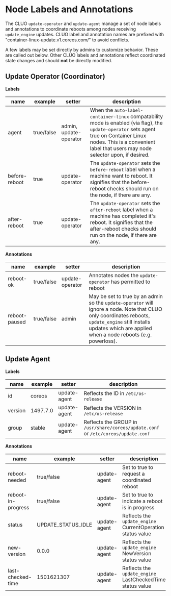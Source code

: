 # Node Labels and Annotations

The CLUO `update-operator` and `update-agent` manage a set of node labels and annotations to coordinate reboots among nodes receiving `update_engine` updates. CLUO label and annotation names are prefixed with "container-linux-update.v1.coreos.com/" to avoid conflicts.

A few labels may be set directly by admins to customize behavior. These are called out below. Other CLUO labels and annotations reflect coordinated state changes and should **not** be directly modified.

## Update Operator (Coordinator)

**Labels**

| name  | example    | setter | description |
|-------|------------|--------|---------------|
| agent | true/false | admin, update-operator | When the `auto-label-container-linux` compatability mode is enabled (via flag), the `update-operator` sets agent true on Container Linux nodes. This is a convenient label that users may node selector upon, if desired. |
| before-reboot | true | update-operator | The `update-operator` sets the `before-reboot` label when a machine want to reboot. It signifies that the before-reboot checks should run on the node, if there are any. |
| after-reboot | true | update-operator | The `update-operator` sets the `after-reboot` label when a machine has completed it's reboot. It signifies that the after-reboot checks should run on the node, if there are any. |

**Annotations**

| name      | example    | setter | description |
|-----------|------------|--------|-------------|
| reboot-ok | true/false | update-operator | Annotates nodes the `update-operator` has permitted to reboot |
| reboot-paused  | true/false | admin | May be set to true by an admin so the `update-operator` will ignore a node. Note that CLUO only coordinates reboots, `update_engine` still installs updates which are applied when a node reboots (e.g. powerloss). |

## Update Agent

**Labels**

| name | example | setter           | description |
|------|---------|------------------|-------------|
| id   | coreos  |  update-agent    | Reflects the ID in `/etc/os-release` |
| version | 1497.7.0 | update-agent | Reflects the VERSION in `/etc/os-release` |
| group | stable | update-agent     | Reflects the GROUP in `/usr/share/coreos/update.conf` or `/etc/coreos/update.conf` |

**Annotations**

| name | example | setter           | description |
|------|---------|------------------|-------------|
| reboot-needed  | true/false | update-agent | Set to true to request a coordinated reboot |
| reboot-in-progress | true/false | update-agent | Set to true to indicate a reboot is in progress |
| status | UPDATE_STATUS_IDLE | update-agent | Reflects the `update_engine` CurrentOperation status value |
| new-version       | 0.0.0      | update-agent | Reflects the `update_engine` NewVersion status value |
| last-checked-time | 1501621307 | update-agent | Reflects the `update_engine` LastCheckedTime status value |
